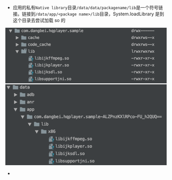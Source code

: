 * 应用的私有`Native library`目录`/data/data/packagename/lib`是一个符号链接。链接到`/data/app/<package name>/lib`目录，System.loadLibrary 是到这个目录去尝试加载 so 的

![](https://github.com/gxd523/note/raw/master/pic/unsatisfiedLinkError_data.png)
![](https://github.com/gxd523/note/raw/master/pic/unsatisfiedLinkError_app.png)

* 